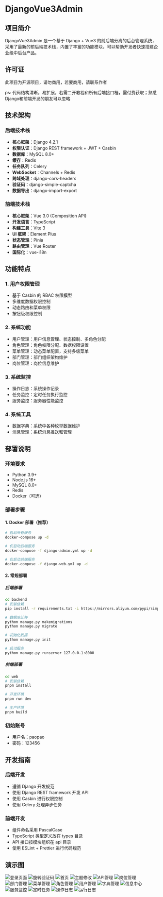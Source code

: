 
# DjangoVue3Admin

## 项目简介

DjangoVue3Admin 是一个基于 Django + Vue3 的前后端分离的后台管理系统，采用了最新的前后端技术栈，内置了丰富的功能模块，可以帮助开发者快速搭建企业级中后台产品。


## 许可证

此项目为开源项目，请勿商用，若要商用，请联系作者

ps: 代码结构清晰，易扩展，若需二开教程和所有后端接口档，需付费获取；熟悉Django和前端开发的朋友可以忽略

## 技术架构

### 后端技术栈

- **核心框架**：Django 4.2.1
- **权限认证**：Django REST framework + JWT + Casbin
- **数据库**：MySQL 8.0+
- **缓存**：Redis
- **任务队列**：Celery
- **WebSocket**：Channels + Redis
- **跨域处理**：django-cors-headers
- **验证码**：django-simple-captcha
- **数据导出**：django-import-export

### 前端技术栈

- **核心框架**：Vue 3.0 (Composition API)
- **开发语言**：TypeScript
- **构建工具**：Vite 3
- **UI 框架**：Element Plus
- **状态管理**：Pinia
- **路由管理**：Vue Router
- **国际化**：vue-i18n

## 功能特点

### 1. 用户权限管理
- 基于 Casbin 的 RBAC 权限模型
- 多维度数据权限控制
- 动态路由和菜单权限
- 按钮级权限控制

### 2. 系统功能
- 用户管理：用户信息管理、状态控制、多角色分配
- 角色管理：角色权限分配、数据权限设置
- 菜单管理：动态菜单配置，支持多级菜单
- 部门管理：部门组织架构维护
- 岗位管理：岗位信息维护

### 3. 系统监控
- 操作日志：系统操作记录
- 任务监控：定时任务执行监控
- 服务监控：服务器性能监控

### 4. 系统工具
- 数据字典：系统中各种枚举数据维护
- 消息管理：系统消息推送和管理

## 部署说明

### 环境要求
- Python 3.9+
- Node.js 16+
- MySQL 8.0+
- Redis
- Docker（可选）

### 部署步骤

#### 1. Docker 部署（推荐）

```bash
# 启动所有服务
docker-compose up -d

# 仅启动后端服务
docker-compose -f django-admin.yml up -d

# 仅启动前端服务
docker-compose -f django-web.yml up -d
```

#### 2. 常规部署

##### 后端部署
```bash
cd backend
# 安装依赖
pip install -r requirements.txt -i https://mirrors.aliyun.com/pypi/simple/

# 数据库迁移
python manage.py makemigrations
python manage.py migrate

# 初始化数据
python manage.py init

# 启动服务
python manage.py runserver 127.0.0.1:8000
```

##### 前端部署
```bash
cd web
# 安装依赖
pnpm install

# 开发环境
pnpm run dev

# 生产环境
pnpm build
```

### 初始账号
- 用户名：paopao
- 密码：123456

## 开发指南

### 后端开发
- 遵循 Django 开发规范
- 使用 Django REST framework 开发 API
- 使用 Casbin 进行权限控制
- 使用 Celery 处理异步任务

### 前端开发
- 组件命名采用 PascalCase
- TypeScript 类型定义放在 types 目录
- API 接口按模块组织在 api 目录
- 使用 ESLint + Prettier 进行代码规范

## 演示图

![登录页面](https://pic1.imgdb.cn/item/67d673c388c538a9b5bf3083.png)
![旋转验证码](https://pic1.imgdb.cn/item/67d673c488c538a9b5bf3089.png)
![首页](https://pic1.imgdb.cn/item/67d673c388c538a9b5bf3084.png)
![主题修改](https://pic1.imgdb.cn/item/67d673c488c538a9b5bf308c.png)
![API管理](https://pic1.imgdb.cn/item/67d673c488c538a9b5bf308a.png)
![岗位管理](https://pic1.imgdb.cn/item/67d673c388c538a9b5bf3086.png)
![部门管理](https://pic1.imgdb.cn/item/67d673c388c538a9b5bf3088.png)
![菜单管理](https://pic1.imgdb.cn/item/67d673c488c538a9b5bf308b.png)
![角色管理](https://pic1.imgdb.cn/item/67d673c388c538a9b5bf3085.png)
![用户管理](https://pic1.imgdb.cn/item/67d673c388c538a9b5bf3087.png)
![字典管理](https://pic1.imgdb.cn/item/67d673c488c538a9b5bf308d.png)
![信息中心](https://pic1.imgdb.cn/item/67d673c588c538a9b5bf308e.png)
![服务监控](https://pic1.imgdb.cn/item/67d673c588c538a9b5bf3090.png)
![定时任务](https://pic1.imgdb.cn/item/67d673c588c538a9b5bf308f.png)
![操作日志](https://pic1.imgdb.cn/item/67d673c588c538a9b5bf3091.png)
![运行日志](https://pic1.imgdb.cn/item/67d673c688c538a9b5bf3093.png)